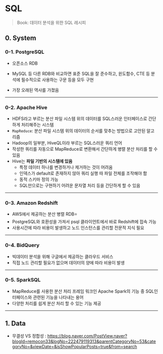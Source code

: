 # SQL

>  Book: 데이터 분석을 위한 SQL 레시피

## 0. System

### 0-1. PostgreSQL

* 오픈소스 RDB

* MySQL 등 다른 RDB와 비교하면 표준 SQL을 잘 준수하고, 윈도함수, CTE 등 분석에 필수적으로 사용하는 구문 등을 모두 구현
* 가장 오래된 역사를 가졌음

---

### 0-2. Apache Hive

* HDFS라고 부르는 분산 파일 시스템 위의 데이터를 SQL스러운 인터페이스로 간단하게 처리해주는 시스템
* `MapReduce`: 분산 파일 시스템 위의 데이터의 순서를 맞추는 방법으로 고안된 알고리즘
* Hadoop의 일부분, HiveQL이라 부르는 SQL스러운 쿼리 언어
* 작성한 쿼리를 자동으로 MapReduce로 변환해서 간단하게 병렬 분산 처리를 할 수 있음
* Hive는 **파일 기반의 시스템에 있음**
  * 특정 데이터 하나를 변경하거나 제거하는 것이 어려움
  * 인덱스가 default로 존재하지 않아 쿼리 실행 따 파일 전체를 조작해야 함
  * 동적 스키마 정의 가능
  * SQL만으로는 구현하기 어려운 문자열 처리 등을 간단하게 할 수 있음

---

### 0-3. Amazon Redshift

* AWS에서 제공하는 분산 병렬 RDB⭐
* PostgreSQL와 호환성을 가져서 psql 클라이언트에서 바로 Redshift에 접속 가능
* 사용시간에 따라 비용이 발생하고 노드 인스턴스를 관리할 전문적 지식 필요

---

### 0-4. BidQuery

* 빅데이터 분석을 위해 구글에서 제공하는 클라우드 서비스
* 직접 노드 관리할 필요가 없으며 데이터의 양에 따라 비용이 발생

---

### 0-5. SparkSQL

* MapReduce를 사용한 분산 처리 프레임 워크인 Apache Spark의 기능 중 SQL인터페이스와 관련된 기능을 나타내는 용어
* 다양한 처리를 쉽게 분산 처리 할 수 있는 기능 제공

---

## 1. Data

* 무결성 VS 정합성 : https://blog.naver.com/PostView.naver?blogId=remocon33&logNo=222479119313&parentCategoryNo=53&categoryNo=&viewDate=&isShowPopularPosts=true&from=search
